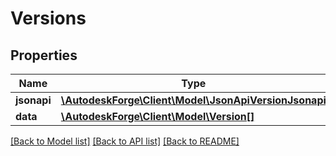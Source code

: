 # Versions

## Properties
Name | Type | Description | Notes
------------ | ------------- | ------------- | -------------
**jsonapi** | [**\AutodeskForge\Client\Model\JsonApiVersionJsonapi**](JsonApiVersionJsonapi.md) |  | [optional] 
**data** | [**\AutodeskForge\Client\Model\Version[]**](Version.md) |  | 

[[Back to Model list]](../README.md#documentation-for-models) [[Back to API list]](../README.md#documentation-for-api-endpoints) [[Back to README]](../README.md)


